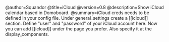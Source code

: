 @author=Squandor
@title=iCloud
@version=0.8
@description=Show iCloud calendar based in Domoboard. 
@summary=iCloud creds needs to be defined in your config file. Under general_settings create a [[icloud]] section. Define "user" and "password" of your iCloud account here. Now you can add [[icloud]] under the page you prefer. Also specify it at the display_components. 
